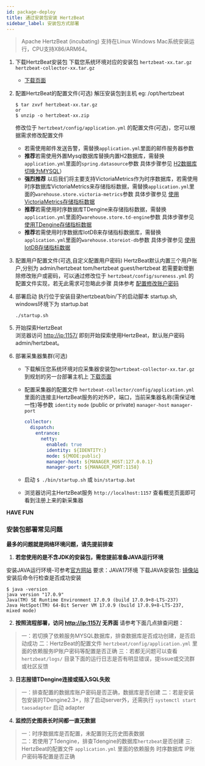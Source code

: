 ```yaml
---
id: package-deploy  
title: 通过安装包安装 HertzBeat    
sidebar_label: 安装包方式部署
---
```


> Apache HertzBeat (incubating) 支持在Linux Windows Mac系统安装运行，CPU支持X86/ARM64。

1. 下载HertzBeat安装包
   下载您系统环境对应的安装包 `hertzbeat-xx.tar.gz` `hertzbeat-collector-xx.tar.gz`
   - [下载页面](/docs/download)
2. 配置HertzBeat的配置文件(可选)
   解压安装包到主机 eg: /opt/hertzbeat

   ```
   $ tar zxvf hertzbeat-xx.tar.gz
   or
   $ unzip -o hertzbeat-xx.zip
   ```

   修改位于 `hertzbeat/config/application.yml` 的配置文件(可选)，您可以根据需求修改配置文件
   - 若需使用邮件发送告警，需替换`application.yml`里面的邮件服务器参数
   - **推荐**若需使用外置Mysql数据库替换内置H2数据库，需替换`application.yml`里面的`spring.datasource`参数 具体步骤参见 [H2数据库切换为MYSQL](mysql-change)）
   - **强烈推荐** 以后我们将主要支持VictoriaMetrics作为时序数据库，若需使用时序数据库VictoriaMetrics来存储指标数据，需替换`application.yml`里面的`warehouse.store.victoria-metrics`参数 具体步骤参见 [使用VictoriaMetrics存储指标数据](victoria-metrics-init)
   - **推荐**若需使用时序数据库TDengine来存储指标数据，需替换`application.yml`里面的`warehouse.store.td-engine`参数 具体步骤参见 [使用TDengine存储指标数据](tdengine-init)
   - **推荐**若需使用时序数据库IotDB来存储指标数据库，需替换`application.yml`里面的`warehouse.storeiot-db`参数 具体步骤参见 [使用IotDB存储指标数据](iotdb-init)

3. 配置用户配置文件(可选,自定义配置用户密码)
   HertzBeat默认内置三个用户账户,分别为 admin/hertzbeat tom/hertzbeat guest/hertzbeat
   若需要新增删除修改账户或密码，可以通过修改位于 `hertzbeat/config/sureness.yml` 的配置文件实现，若无此需求可忽略此步骤
   具体参考 [配置修改账户密码](account-modify)

4. 部署启动
   执行位于安装目录hertzbeat/bin/下的启动脚本 startup.sh, windows环境下为 startup.bat

   ```
   ./startup.sh 
   ```

5. 开始探索HertzBeat  
   浏览器访问 <http://ip:1157/> 即刻开始探索使用HertzBeat，默认账户密码 admin/hertzbeat。
6. 部署采集器集群(可选)
   - 下载解压您系统环境对应采集器安装包`hertzbeat-collector-xx.tar.gz`到规划的另一台部署主机上 [下载页面](/docs/download)
   - 配置采集器的配置文件 `hertzbeat-collector/config/application.yml` 里面的连接主HertzBeat服务的对外IP，端口，当前采集器名称(需保证唯一性)等参数 `identity` `mode` (public or private) `manager-host` `manager-port`

     ```yaml
     collector:
       dispatch:
         entrance:
           netty:
             enabled: true
             identity: ${IDENTITY:}
             mode: ${MODE:public}
             manager-host: ${MANAGER_HOST:127.0.0.1}
             manager-port: ${MANAGER_PORT:1158}
     ```

   - 启动 `$ ./bin/startup.sh` 或 `bin/startup.bat`
   - 浏览器访问主HertzBeat服务 `http://localhost:1157` 查看概览页面即可看到注册上来的新采集器

**HAVE FUN**

### 安装包部署常见问题

**最多的问题就是网络环境问题，请先提前排查**

1. **若您使用的是不含JDK的安装包，需您提前准备JAVA运行环境**

安装JAVA运行环境-可参考[官方网站](http://www.oracle.com/technetwork/java/javase/downloads/index.html)
要求：JAVA17环境
下载JAVA安装包: [镜像站](https://repo.huaweicloud.com/java/jdk/)
安装后命令行检查是否成功安装

```
$ java -version
java version "17.0.9"
Java(TM) SE Runtime Environment 17.0.9 (build 17.0.9+8-LTS-237)
Java HotSpot(TM) 64-Bit Server VM 17.0.9 (build 17.0.9+8-LTS-237, mixed mode)

```

2. **按照流程部署，访问 <http://ip:1157/> 无界面**
   请参考下面几点排查问题：

> 一：若切换了依赖服务MYSQL数据库，排查数据库是否成功创建，是否启动成功
> 二：HertzBeat的配置文件 `hertzbeat/config/application.yml` 里面的依赖服务IP账户密码等配置是否正确
> 三：若都无问题可以查看 `hertzbeat/logs/` 目录下面的运行日志是否有明显错误，提issue或交流群或社区反馈

3. **日志报错TDengine连接或插入SQL失败**

> 一：排查配置的数据库账户密码是否正确，数据库是否创建
> 二：若是安装包安装的TDengine2.3+，除了启动server外，还需执行 `systemctl start taosadapter` 启动 adapter

4. **监控历史图表长时间都一直无数据**

> 一：时序数据库是否配置，未配置则无历史图表数据  
> 二：若使用了Tdengine，排查Tdengine的数据库`hertzbeat`是否创建
> 三: HertzBeat的配置文件 `application.yml` 里面的依赖服务 时序数据库 IP账户密码等配置是否正确
